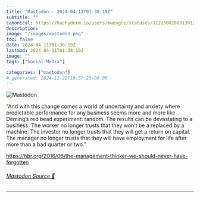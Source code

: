 ```yaml
---
title: "Mastodon - 2024-04-11T01:38:19Z"
subtitle: ""
canonical: https://hachyderm.io/users/mweagle/statuses/112250028031391205
description:
image: "/images/mastodon.png"
toc: false
date: 2024-04-11T01:38:19Z
lastmod: 2024-04-11T01:38:19Z
image: ""
tags: ["Social Media"]

categories: ["mastodon"]
# generated: 2024-12-22T19:57:25-08:00
---
```

![Mastodon](/images/mastodon.png)

<p>“And with this change comes a world of uncertainty and anxiety where predictable performance for any business seems more and more like Deming’s red bead experiment: random. The results can be devastating to a business. The worker no longer trusts that they won’t be a replaced by a machine. The investor no longer trusts that they will get a return on capital. The manager no longer trusts that they will have employment for life after more than a bad quarter or two.”</p><p><a href="https://hbr.org/2016/06/the-management-thinker-we-should-never-have-forgotten" target="_blank" rel="nofollow noopener noreferrer" translate="no"><span class="invisible">https://</span><span class="ellipsis">hbr.org/2016/06/the-management</span><span class="invisible">-thinker-we-should-never-have-forgotten</span></a></p>


###### [Mastodon Source 🐘](https://hachyderm.io/@mweagle/112250028031391205)

___
